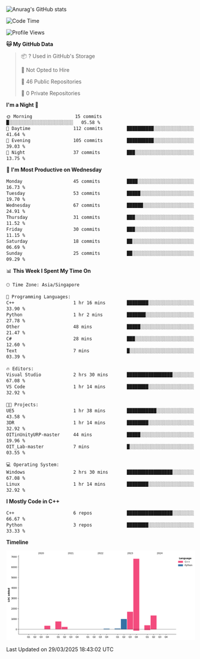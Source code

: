 ![Anurag's GitHub stats](https://github-readme-stats.vercel.app/api?username=OnePointFive99&show_icons=true&theme=transparent)

<!--START_SECTION:waka-->
![Code Time](http://img.shields.io/badge/Code%20Time-226%20hrs%203%20mins-blue)

![Profile Views](http://img.shields.io/badge/Profile%20Views-0-blue)

**🐱 My GitHub Data** 

> 📦 ? Used in GitHub's Storage 
 > 
> 🚫 Not Opted to Hire
 > 
> 📜 46 Public Repositories 
 > 
> 🔑 0 Private Repositories 
 > 
**I'm a Night 🦉** 

```text
🌞 Morning                15 commits          █░░░░░░░░░░░░░░░░░░░░░░░░   05.58 % 
🌆 Daytime                112 commits         ██████████░░░░░░░░░░░░░░░   41.64 % 
🌃 Evening                105 commits         ██████████░░░░░░░░░░░░░░░   39.03 % 
🌙 Night                  37 commits          ███░░░░░░░░░░░░░░░░░░░░░░   13.75 % 
```
📅 **I'm Most Productive on Wednesday** 

```text
Monday                   45 commits          ████░░░░░░░░░░░░░░░░░░░░░   16.73 % 
Tuesday                  53 commits          █████░░░░░░░░░░░░░░░░░░░░   19.70 % 
Wednesday                67 commits          ██████░░░░░░░░░░░░░░░░░░░   24.91 % 
Thursday                 31 commits          ███░░░░░░░░░░░░░░░░░░░░░░   11.52 % 
Friday                   30 commits          ███░░░░░░░░░░░░░░░░░░░░░░   11.15 % 
Saturday                 18 commits          ██░░░░░░░░░░░░░░░░░░░░░░░   06.69 % 
Sunday                   25 commits          ██░░░░░░░░░░░░░░░░░░░░░░░   09.29 % 
```


📊 **This Week I Spent My Time On** 

```text
🕑︎ Time Zone: Asia/Singapore

💬 Programming Languages: 
C++                      1 hr 16 mins        ████████░░░░░░░░░░░░░░░░░   33.90 % 
Python                   1 hr 2 mins         ███████░░░░░░░░░░░░░░░░░░   27.78 % 
Other                    48 mins             █████░░░░░░░░░░░░░░░░░░░░   21.47 % 
C#                       28 mins             ███░░░░░░░░░░░░░░░░░░░░░░   12.60 % 
Text                     7 mins              █░░░░░░░░░░░░░░░░░░░░░░░░   03.39 % 

🔥 Editors: 
Visual Studio            2 hrs 30 mins       █████████████████░░░░░░░░   67.08 % 
VS Code                  1 hr 14 mins        ████████░░░░░░░░░░░░░░░░░   32.92 % 

🐱‍💻 Projects: 
UE5                      1 hr 38 mins        ███████████░░░░░░░░░░░░░░   43.58 % 
3DR                      1 hr 14 mins        ████████░░░░░░░░░░░░░░░░░   32.92 % 
OITinUnityURP-master     44 mins             █████░░░░░░░░░░░░░░░░░░░░   19.96 % 
OIT_Lab-master           7 mins              █░░░░░░░░░░░░░░░░░░░░░░░░   03.55 % 

💻 Operating System: 
Windows                  2 hrs 30 mins       █████████████████░░░░░░░░   67.08 % 
Linux                    1 hr 14 mins        ████████░░░░░░░░░░░░░░░░░   32.92 % 
```

**I Mostly Code in C++** 

```text
C++                      6 repos             █████████████████░░░░░░░░   66.67 % 
Python                   3 repos             ████████░░░░░░░░░░░░░░░░░   33.33 % 
```



**Timeline**

![Lines of Code chart](https://raw.githubusercontent.com/OnePointFive99/OnePointFive99/main/assets/bar_graph.png)


 Last Updated on 29/03/2025 18:43:02 UTC
<!--END_SECTION:waka-->

  
